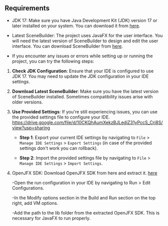 ## Requirements

- JDK 17: Make sure you have Java Development Kit (JDK) version 17 or later installed on your system. You can download it from [here](https://www.oracle.com/java/technologies/javase-jdk17-downloads.html).

- Latest SceneBuilder: The project uses JavaFX for the user interface. You will need the latest version of SceneBuilder to design and edit the user interface. You can download SceneBuilder from [here](https://gluonhq.com/products/scene-builder/).

- If you encounter any issues or errors while setting up or running the project, you can try the following steps:

1. **Check JDK Configuration**: Ensure that your IDE is configured to use JDK 17. You may need to update the JDK configuration in your IDE settings.

2. **Download Latest SceneBuilder**: Make sure you have the latest version of SceneBuilder installed. Sometimes compatibility issues arise with older versions.

3. **Use Provided Settings**: If you're still experiencing issues, you can use the provided settings file to configure your IDE. https://drive.google.com/file/d/10CKQhAumXekzBJLediZ31yPccS_Crj8S/view?usp=sharing

    - **Step 1**: Export your current IDE settings by navigating to `File` > `Manage IDE Settings` > `Export Settings` (in case of the provided settings don't work you can rollback).

    - **Step 2**: Import the provided settings file by navigating to `File` > `Manage IDE Settings` > `Import Settings`.
4. OpenJFX SDK: Download OpenJFX SDK from here and extract it. [here](https://download2.gluonhq.com/openjfx/21.0.2/openjfx-21.0.2_windows-x64_bin-sdk.zip)
 
    -Open the run configuration in your IDE by navigating to Run > Edit Configurations.
   
    -In the Modify options section in the Build and Run section on the top right, add VM options.
   
    -Add the path to the lib folder from the extracted OpenJFX SDK. This is necessary for JavaFX to run properly.
